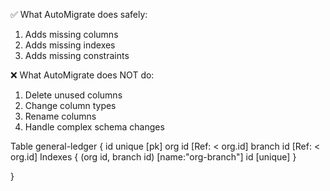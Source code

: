 ✅ What AutoMigrate does safely:
1. Adds missing columns
2. Adds missing indexes
3. Adds missing constraints


❌ What AutoMigrate does NOT do:
1. Delete unused columns
2. Change column types
3. Rename columns
4. Handle complex schema changes




 Table general-ledger {
    id unique [pk]
    org id [Ref: < org.id]
    branch id [Ref: < org.id]
    Indexes {
        (org id, branch id) [name:"org-branch"]
        id [unique]
    }

 }